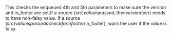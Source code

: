 This checks the enqueued 4th and 5th parameters to make sure the version and in_footer are set.If a source ($src) value is passed, then version ($ver) needs to have non-falsy value.
If a source ($src) value is passed a check for in footer ($in_footer), warn the user if the value is falsy.